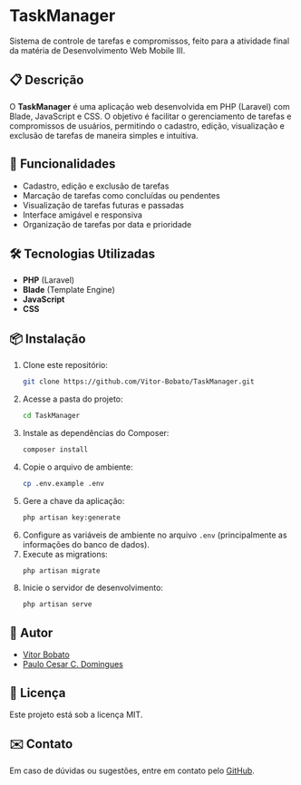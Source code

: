 # TaskManager

Sistema de controle de tarefas e compromissos, feito para a atividade final da matéria de Desenvolvimento Web Mobile III.

## 📋 Descrição

O **TaskManager** é uma aplicação web desenvolvida em PHP (Laravel) com Blade, JavaScript e CSS. O objetivo é facilitar o gerenciamento de tarefas e compromissos de usuários, permitindo o cadastro, edição, visualização e exclusão de tarefas de maneira simples e intuitiva.

## 🚀 Funcionalidades

- Cadastro, edição e exclusão de tarefas
- Marcação de tarefas como concluídas ou pendentes
- Visualização de tarefas futuras e passadas
- Interface amigável e responsiva
- Organização de tarefas por data e prioridade

## 🛠️ Tecnologias Utilizadas

- **PHP** (Laravel)
- **Blade** (Template Engine)
- **JavaScript**
- **CSS**

## 📦 Instalação

1. Clone este repositório:
    ```bash
    git clone https://github.com/Vitor-Bobato/TaskManager.git
    ```
2. Acesse a pasta do projeto:
    ```bash
    cd TaskManager
    ```
3. Instale as dependências do Composer:
    ```bash
    composer install
    ```
4. Copie o arquivo de ambiente:
    ```bash
    cp .env.example .env
    ```
5. Gere a chave da aplicação:
    ```bash
    php artisan key:generate
    ```
6. Configure as variáveis de ambiente no arquivo `.env` (principalmente as informações do banco de dados).
7. Execute as migrations:
    ```bash
    php artisan migrate
    ```
8. Inicie o servidor de desenvolvimento:
    ```bash
    php artisan serve
    ```

## 👤 Autor

- [Vitor Bobato](https://github.com/Vitor-Bobato)
- [Paulo Cesar C. Domingues](https://github.com/Pcgo24)

## 📄 Licença

Este projeto está sob a licença MIT.

## ✉️ Contato

Em caso de dúvidas ou sugestões, entre em contato pelo [GitHub](https://github.com/Vitor-Bobato).
